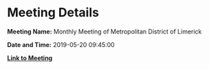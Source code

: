 # Meeting Details

**Meeting Name:** Monthly Meeting of Metropolitan District of Limerick

**Date and Time:** 2019-05-20 09:45:00

**[Link to Meeting](https://www.limerick.ie/council/whats-on/monthly-meeting-metropolitan-district-limerick-52)**
